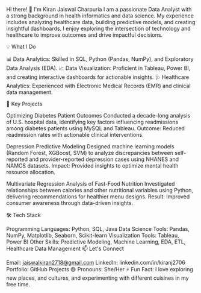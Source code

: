 Hi there! 👋 I'm Kiran Jaiswal Charpuria
I am a passionate Data Analyst with a strong background in health informatics and data science. My experience includes analyzing healthcare data, building predictive models, and creating insightful dashboards. I enjoy exploring the intersection of technology and healthcare to improve outcomes and drive impactful decisions.

💡 What I Do

📊 Data Analytics: Skilled in SQL, Python (Pandas, NumPy), and Exploratory Data Analysis (EDA).
📈 Data Visualization: Proficient in Tableau, Power BI, and creating interactive dashboards for actionable insights.
🩺 Healthcare Analytics: Experienced with Electronic Medical Records (EMR) and clinical data management.

🌟 Key Projects

Optimizing Diabetes Patient Outcomes
Conducted a decade-long analysis of U.S. hospital data, identifying key factors influencing readmissions among diabetes patients using MySQL and Tableau.
Outcome: Reduced readmission rates with actionable clinical interventions.

Depression Predictive Modeling
Designed machine learning models (Random Forest, XGBoost, SVM) to analyze discrepancies between self-reported and provider-reported depression cases using NHANES and NAMCS datasets.
Impact: Provided insights to optimize mental health resource allocation.

Multivariate Regression Analysis of Fast-Food Nutrition
Investigated relationships between calories and other nutritional variables using Python, delivering recommendations for healthier menu designs.
Result: Improved consumer awareness through data-driven insights.

🛠 Tech Stack

Programming Languages: Python, SQL, Java
Data Science Tools: Pandas, NumPy, Matplotlib, Seaborn, Scikit-learn
Visualization Tools: Tableau, Power BI
Other Skills: Predictive Modeling, Machine Learning, EDA, ETL, Healthcare Data Management
📫 Let's Connect

Email: jaiswalkiran2718@gmail.com
LinkedIn: linkedin.com/in/kiranj2706
Portfolio: GitHub Projects
😄 Pronouns: She/Her
⚡ Fun Fact: I love exploring new places, and cultures, and experimenting with different cuisines in my free time.
